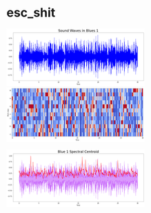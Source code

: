 # esc_shit
![Test Image 1](https://github.com/meixuan-stephanie/esc_shit/blob/main/img/sound%20wave%20of%20blue1.png)
![Test Image 2](https://github.com/meixuan-stephanie/esc_shit/blob/main/img/chromogram%20of%20blue1.png)

![Test Image 3](https://github.com/meixuan-stephanie/esc_shit/blob/main/img/spectral%20centroid%20of%20blue1.png)

